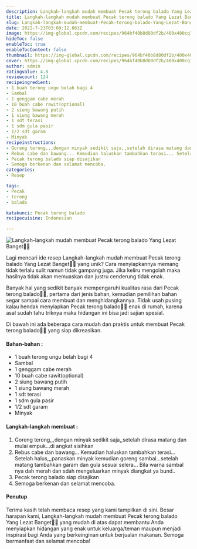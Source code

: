 ```yaml
---
description: Langkah-langkah mudah membuat Pecak terong balado Yang Lezat Banget"
title: Langkah-langkah mudah membuat Pecak terong balado Yang Lezat Banget
slug: Langkah-langkah-mudah-membuat-Pecak-terong-balado-Yang-Lezat-Banget
date: 2022-7-23T03:09:12.063Z
image: https://img-global.cpcdn.com/recipes/964bf40b8d80df2b/400x400cq70/photo.jpg
hideToc: false
enableToc: true
enableTocContent: false
thumbnail: https://img-global.cpcdn.com/recipes/964bf40b8d80df2b/400x400cq70/photo.jpg
cover: https://img-global.cpcdn.com/recipes/964bf40b8d80df2b/400x400cq70/photo.jpg
author: admin
ratingvalue: 4.8
reviewcount: 124
recipeingredient:
- 1 buah terong ungu belah bagi 4
- Sambal
- 1 genggam cabe merah
- 10 buah cabe rawit(optional)
- 2 siung bawang putih
- 1 siung bawang merah
- 1 sdt terasi
- 1 sdm gula pasir
- 1/2 sdt garam
- Minyak
recipeinstructions:
- Goreng terong,,,dengan minyak sedikit saja,,setelah dirasa matang dan mulai empuk...di angkat sisihkan
- Rebus cabe dan bawang... Kemudian haluskan tambahkan terasi... Setelah halus,,,panaskan minyak kemudian goreng sambal...setelah matang tambahkan garam dan gula sesuai selera... Bila warna sambal nya dah merah dan sdah mengeluarkan minyak diangkat ya bund..
- Pecak terong balado siap disajikan
- Semoga berkenan dan selamat mencoba.
categories:
- Resep

tags:
- Pecak
- terong
- balado

katakunci: Pecak terong balado
recipecuisine: Indonesian

---
```


![Langkah-langkah mudah membuat Pecak terong balado Yang Lezat Banget👩‍🍳](https://img-global.cpcdn.com/recipes/964bf40b8d80df2b/400x400cq70/photo.jpg)

Lagi mencari ide resep Langkah-langkah mudah membuat Pecak terong balado Yang Lezat Banget👩‍🍳 yang unik? Cara menyiapkannya memang tidak terlalu sulit namun tidak gampang juga. Jika keliru mengolah maka hasilnya tidak akan memuaskan dan justru cenderung tidak enak.

Banyak hal yang sedikit banyak mempengaruhi kualitas rasa dari Pecak terong balado👩‍🍳, pertama dari jenis bahan, kemudian pemilihan bahan segar sampai cara membuat dan menghidangkannya. Tidak usah pusing kalau hendak menyiapkan Pecak terong balado👩‍🍳 enak di rumah, karena asal sudah tahu triknya maka hidangan ini bisa jadi sajian spesial.

Di bawah ini ada beberapa cara mudah dan praktis untuk membuat Pecak terong balado👩‍🍳 yang siap dikreasikan.

<!--inarticleads1-->

#### Bahan-bahan :

- 1 buah terong ungu belah bagi 4
- Sambal
- 1 genggam cabe merah
- 10 buah cabe rawit(optional)
- 2 siung bawang putih
- 1 siung bawang merah
- 1 sdt terasi
- 1 sdm gula pasir
- 1/2 sdt garam
- Minyak

<!--inarticleads2-->

#### Langkah-langkah membuat :

1. Goreng terong,,,dengan minyak sedikit saja,,setelah dirasa matang dan mulai empuk...di angkat sisihkan
1. Rebus cabe dan bawang... Kemudian haluskan tambahkan terasi... Setelah halus,,,panaskan minyak kemudian goreng sambal...setelah matang tambahkan garam dan gula sesuai selera... Bila warna sambal nya dah merah dan sdah mengeluarkan minyak diangkat ya bund..
1. Pecak terong balado siap disajikan
1. Semoga berkenan dan selamat mencoba.

#### Penutup

Terima kasih telah membaca resep yang kami tampilkan di sini. Besar harapan kami, Langkah-langkah mudah membuat Pecak terong balado Yang Lezat Banget👩‍🍳 yang mudah di atas dapat membantu Anda menyiapkan hidangan yang enak untuk keluarga/teman maupun menjadi inspirasi bagi Anda yang berkeinginan untuk berjualan makanan. Semoga bermanfaat dan selamat mencoba!